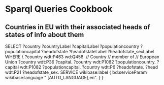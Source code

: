 # Sparql Queries Cookbook

## Countries in EU with their associated heads of states of info about them
SELECT ?country ?countryLabel ?capitalLabel ?populationcountry ?populationcapital ?headofstate ?headofstateLabel ?headofstate_sexLabel
WHERE 
{
  ?country wdt:P463 wd:Q458.
  // Country // member of // European Union
  ?country wdt:P36 ?capital.
  ?country wdt:P1082 ?populationcountry.
  ?capital wdt:P1082 ?populationcapital.
  ?country wdt:P6 ?headofstate.
  ?head wdt:P21 ?headofstate_sex.
  SERVICE wikibase:label { bd:serviceParam wikibase:language "   [AUTO_LANGUAGE],en". }
}
